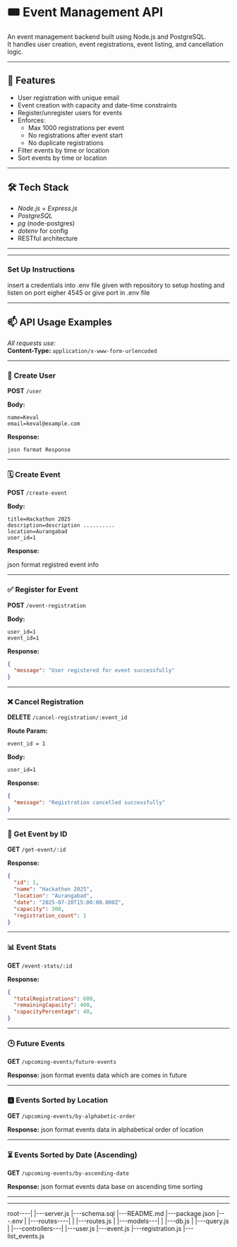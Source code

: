 # 🎟 Event Management API

An event management backend built using Node.js and PostgreSQL.  
It handles user creation, event registrations, event listing, and cancellation logic.

---

## 🚀 Features

- User registration with unique email
- Event creation with capacity and date-time constraints
- Register/unregister users for events
- Enforces:
  - Max 1000 registrations per event
  - No registrations after event start
  - No duplicate registrations
- Filter events by time or location
- Sort events by time or location

---

## 🛠 Tech Stack

- *Node.js* + *Express.js*
- *PostgreSQL*
- *pg* (node-postgres)
- *dotenv* for config
- RESTful architecture

---

---
### Set Up Instructions ###

insert a credentials into .env file given with repository to setup hosting and 
listen on port eigher 4545 or give port in .env file

---


## 📫 API Usage Examples

_All requests use:_  
**Content-Type:** `application/x-www-form-urlencoded`

---

### 👤 Create User  
**POST** `/user`  

**Body:**
```
name=Keval  
email=keval@example.com
```

**Response:**
```
josn format Response
```

---

### 🗓️ Create Event  
**POST** `/create-event`  

**Body:**
```
title=Hackathon 2025  
description=description .......... 
location=Aurangabad  
user_id=1
```

**Response:**

json format registred event info

---

### ✅ Register for Event  
**POST** `/event-registration`  

**Body:**
```
user_id=1  
event_id=1
```

**Response:**
```json
{
  "message": "User registered for event successfully"
}
```

---

### ❌ Cancel Registration  
**DELETE** `/cancel-registration/:event_id`  

**Route Param:**  
```
event_id = 1
```

**Body:**
```
user_id=1
```

**Response:**
```json
{
  "message": "Registration cancelled successfully"
}
```

---

### 🔎 Get Event by ID  
**GET** `/get-event/:id`  

**Response:**
```json
{
  "id": 1,
  "name": "Hackathon 2025",
  "location": "Aurangabad",
  "date": "2025-07-20T15:00:00.000Z",
  "capacity": 300,
  "registration_count": 1
}
```

---

### 📊 Event Stats  
**GET** `/event-stats/:id`  

**Response:**
```json
{
  "totalRegistrations": 600,
  "remainingCapacity": 400,
  "capacityPercentage": 40,
}
```

---

### 🕒 Future Events  
**GET** `/upcoming-events/future-events`  

**Response:**
json format events data which are comes in future


---

### 🅰️ Events Sorted by Location  
**GET** `/upcoming-events/by-alphabetic-order`  

**Response:**
json format events data in alphabetical order of location


---

### ⏳ Events Sorted by Date (Ascending)  
**GET** `/upcoming-events/by-ascending-date`  

**Response:**
json format events data base on ascending time sorting


---


---

root----|
        |---server.js
        |---schema.sql
        |---README.md
        |---package.json
        |---.env
        |
        |---routes----|
        |             |---routes.js
        |
        |---models---|
        |            |---db.js
        |            |---query.js
        |
        |---controllers---|
                          |---user.js
                          |---event.js
                          |---registration.js
                          |---list_events.js
